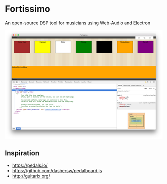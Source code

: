 # Fortissimo

An open-source DSP tool for musicians using Web-Audio and Electron

![basic-ui](https://github.com/davemo/fortissimo/raw/main/screenshots/march-28-2017.png)

## Inspiration

- https://pedals.io/
- https://github.com/dashersw/pedalboard.js
- http://guitarix.org/



